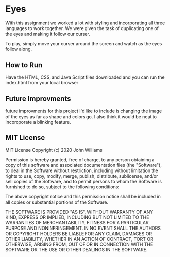 # Eyes
With this assignment we worked a lot with styling and incorporating all three languages to work together. We were given the task of duplicating one of the eyes and making it follow our curser. 

To play, simply move your curser around the screen and watch as the eyes follow along.

## How to Run 
Have the HTML, CSS, and Java Script files downloaded and you can run the index.html from your local browser

## Future Improvments 
future improvments for this project I'd like to include is changing the image of the eyes as far as shape and colors go. I also think it would be neat to incoroporate a blinking feature. 

## MIT License
MIT License
Copyright (c) 2020 John Williams

Permission is hereby granted, free of charge, to any person obtaining a copy of this software and associated documentation files (the "Software"),
to deal in the Software without restriction, including without limitation the rights to use, copy, modify, merge, publish, distribute, sublicense,
and/or sell copies of the Software, and to permit persons to whom the Software is furnished to do so, subject to the following conditions:

The above copyright notice and this permission notice shall be included in all copies or substantial portions of the Software.

THE SOFTWARE IS PROVIDED "AS IS", WITHOUT WARRANTY OF ANY KIND, EXPRESS OR IMPLIED, INCLUDING BUT NOT LIMITED TO THE WARRANTIES OF MERCHANTABILITY, 
FITNESS FOR A PARTICULAR PURPOSE AND NONINFRINGEMENT. IN NO EVENT SHALL THE AUTHORS OR COPYRIGHT HOLDERS BE LIABLE FOR ANY CLAIM, DAMAGES OR OTHER LIABILITY, 
WHETHER IN AN ACTION OF CONTRACT, TORT OR OTHERWISE, ARISING FROM, OUT OF OR IN CONNECTION WITH THE SOFTWARE OR THE USE OR OTHER DEALINGS IN THE SOFTWARE.

